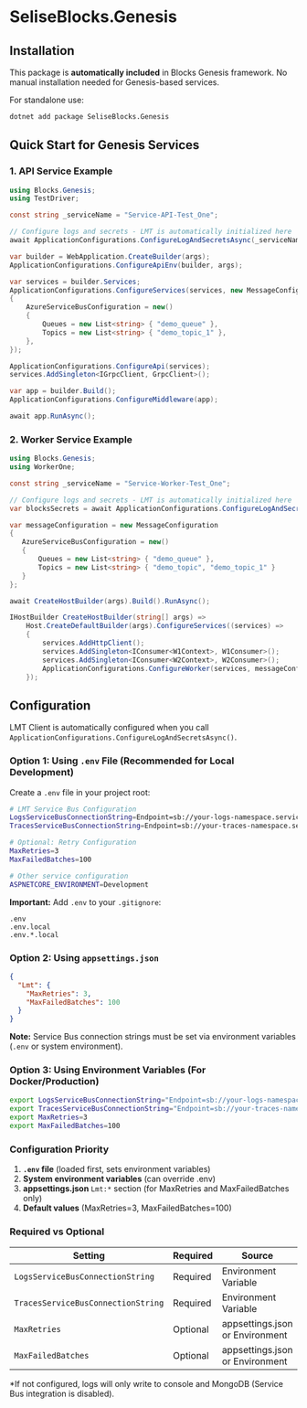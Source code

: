 # SeliseBlocks.Genesis

## Installation

This package is **automatically included** in Blocks Genesis framework. No manual installation needed for Genesis-based services.

For standalone use:
```bash
dotnet add package SeliseBlocks.Genesis
```

## Quick Start for Genesis Services

### 1. API Service Example

```csharp
using Blocks.Genesis;
using TestDriver;

const string _serviceName = "Service-API-Test_One";

// Configure logs and secrets - LMT is automatically initialized here
await ApplicationConfigurations.ConfigureLogAndSecretsAsync(_serviceName, VaultType.Azure); // VaultType.OnPrem

var builder = WebApplication.CreateBuilder(args);
ApplicationConfigurations.ConfigureApiEnv(builder, args);

var services = builder.Services;
ApplicationConfigurations.ConfigureServices(services, new MessageConfiguration
{
    AzureServiceBusConfiguration = new()
    {
        Queues = new List<string> { "demo_queue" },
        Topics = new List<string> { "demo_topic_1" },
    },
});

ApplicationConfigurations.ConfigureApi(services);
services.AddSingleton<IGrpcClient, GrpcClient>();

var app = builder.Build();
ApplicationConfigurations.ConfigureMiddleware(app);

await app.RunAsync();
```

### 2. Worker Service Example

```csharp
using Blocks.Genesis;
using WorkerOne;

const string _serviceName = "Service-Worker-Test_One";

// Configure logs and secrets - LMT is automatically initialized here
var blocksSecrets = await ApplicationConfigurations.ConfigureLogAndSecretsAsync(_serviceName, VaultType.Azure); // VaultType.OnPrem

var messageConfiguration = new MessageConfiguration
{
   AzureServiceBusConfiguration = new()
   {
       Queues = new List<string> { "demo_queue" },
       Topics = new List<string> { "demo_topic", "demo_topic_1" }
   }
};

await CreateHostBuilder(args).Build().RunAsync();

IHostBuilder CreateHostBuilder(string[] args) =>
    Host.CreateDefaultBuilder(args).ConfigureServices((services) =>
    {
        services.AddHttpClient();
        services.AddSingleton<IConsumer<W1Context>, W1Consumer>();
        services.AddSingleton<IConsumer<W2Context>, W2Consumer>();
        ApplicationConfigurations.ConfigureWorker(services, messageConfiguration);
    });
```

## Configuration

LMT Client is automatically configured when you call `ApplicationConfigurations.ConfigureLogAndSecretsAsync()`. 

### Option 1: Using `.env` File (Recommended for Local Development)

Create a `.env` file in your project root:

```bash
# LMT Service Bus Configuration
LogsServiceBusConnectionString=Endpoint=sb://your-logs-namespace.servicebus.windows.net/;SharedAccessKeyName=RootManageSharedAccessKey;SharedAccessKey=your-key
TracesServiceBusConnectionString=Endpoint=sb://your-traces-namespace.servicebus.windows.net/;SharedAccessKeyName=RootManageSharedAccessKey;SharedAccessKey=your-key

# Optional: Retry Configuration
MaxRetries=3
MaxFailedBatches=100

# Other service configuration
ASPNETCORE_ENVIRONMENT=Development
```

**Important:** Add `.env` to your `.gitignore`:
```gitignore
.env
.env.local
.env.*.local
```

### Option 2: Using `appsettings.json`

```json
{
  "Lmt": {
    "MaxRetries": 3,
    "MaxFailedBatches": 100
  }
}
```

**Note:** Service Bus connection strings must be set via environment variables (`.env` or system environment).

### Option 3: Using Environment Variables (For Docker/Production)

```bash
export LogsServiceBusConnectionString="Endpoint=sb://your-logs-namespace.servicebus.windows.net/;..."
export TracesServiceBusConnectionString="Endpoint=sb://your-traces-namespace.servicebus.windows.net/;..."
export MaxRetries=3
export MaxFailedBatches=100
```

### Configuration Priority

1. **`.env` file** (loaded first, sets environment variables)
2. **System environment variables** (can override .env)
3. **appsettings.json** `Lmt:*` section (for MaxRetries and MaxFailedBatches only)
4. **Default values** (MaxRetries=3, MaxFailedBatches=100)

### Required vs Optional

| Setting | Required | Source | Default |
|---------|----------|--------|---------|
| `LogsServiceBusConnectionString` | Required | Environment Variable | - |
| `TracesServiceBusConnectionString` | Required | Environment Variable | - |
| `MaxRetries` | Optional | appsettings.json or Environment | `3` |
| `MaxFailedBatches` | Optional | appsettings.json or Environment | `100` |

*If not configured, logs will only write to console and MongoDB (Service Bus integration is disabled).
